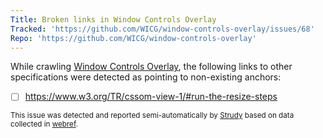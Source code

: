 ```yaml
---
Title: Broken links in Window Controls Overlay
Tracked: 'https://github.com/WICG/window-controls-overlay/issues/68'
Repo: 'https://github.com/WICG/window-controls-overlay'
---
```


While crawling [Window Controls Overlay](https://wicg.github.io/window-controls-overlay/), the following links to other specifications were detected as pointing to non-existing anchors:
* [ ] https://www.w3.org/TR/cssom-view-1/#run-the-resize-steps

<sub>This issue was detected and reported semi-automatically by [Strudy](https://github.com/w3c/strudy/) based on data collected in [webref](https://github.com/w3c/webref/).</sub>
